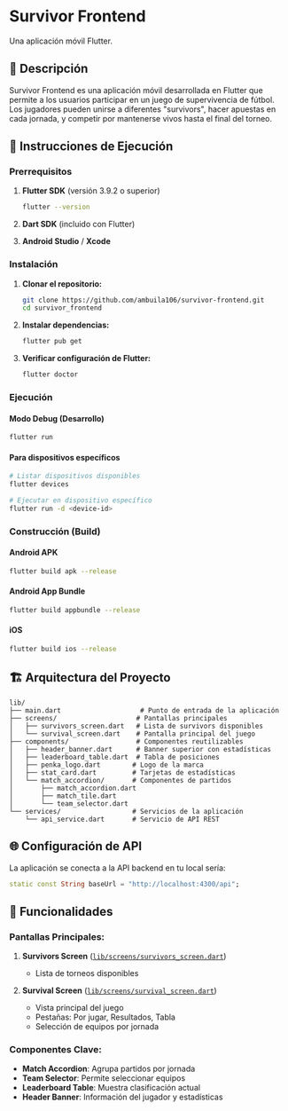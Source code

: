 # Survivor Frontend

Una aplicación móvil Flutter.

## 📱 Descripción

Survivor Frontend es una aplicación móvil desarrollada en Flutter que permite a los usuarios participar en un juego de supervivencia de fútbol. Los jugadores pueden unirse a diferentes "survivors", hacer apuestas en cada jornada, y competir por mantenerse vivos hasta el final del torneo.


## 🚀 Instrucciones de Ejecución

### Prerrequisitos

1. **Flutter SDK** (versión 3.9.2 o superior)
   ```bash
   flutter --version
   ```

2. **Dart SDK** (incluido con Flutter)

3. **Android Studio** / **Xcode** 



### Instalación

1. **Clonar el repositorio:**
   ```bash
   git clone https://github.com/ambuila106/survivor-frontend.git
   cd survivor_frontend
   ```

2. **Instalar dependencias:**
   ```bash
   flutter pub get
   ```

3. **Verificar configuración de Flutter:**
   ```bash
   flutter doctor
   ```

### Ejecución

#### Modo Debug (Desarrollo)
```bash
flutter run
```


#### Para dispositivos específicos
```bash
# Listar dispositivos disponibles
flutter devices

# Ejecutar en dispositivo específico
flutter run -d <device-id>
```

### Construcción (Build)

#### Android APK
```bash
flutter build apk --release
```

#### Android App Bundle
```bash
flutter build appbundle --release
```

#### iOS
```bash
flutter build ios --release
```

## 🏗️ Arquitectura del Proyecto

```
lib/
├── main.dart                    # Punto de entrada de la aplicación
├── screens/                    # Pantallas principales
│   ├── survivors_screen.dart   # Lista de survivors disponibles
│   └── survival_screen.dart    # Pantalla principal del juego
├── components/                 # Componentes reutilizables
│   ├── header_banner.dart      # Banner superior con estadísticas
│   ├── leaderboard_table.dart  # Tabla de posiciones
│   ├── penka_logo.dart        # Logo de la marca
│   ├── stat_card.dart         # Tarjetas de estadísticas
│   └── match_accordion/       # Componentes de partidos
│       ├── match_accordion.dart
│       ├── match_tile.dart
│       └── team_selector.dart
└── services/                  # Servicios de la aplicación
    └── api_service.dart       # Servicio de API REST
```

## 🌐 Configuración de API

La aplicación se conecta a la API backend en tu local sería:

```dart
static const String baseUrl = "http://localhost:4300/api";
```

## 📱 Funcionalidades

### Pantallas Principales:

1. **Survivors Screen** ([`lib/screens/survivors_screen.dart`](lib/screens/survivors_screen.dart))
   - Lista de torneos disponibles

2. **Survival Screen** ([`lib/screens/survival_screen.dart`](lib/screens/survival_screen.dart))
   - Vista principal del juego
   - Pestañas: Por jugar, Resultados, Tabla
   - Selección de equipos por jornada

### Componentes Clave:

- **Match Accordion**: Agrupa partidos por jornada
- **Team Selector**: Permite seleccionar equipos
- **Leaderboard Table**: Muestra clasificación actual
- **Header Banner**: Información del jugador y estadísticas
